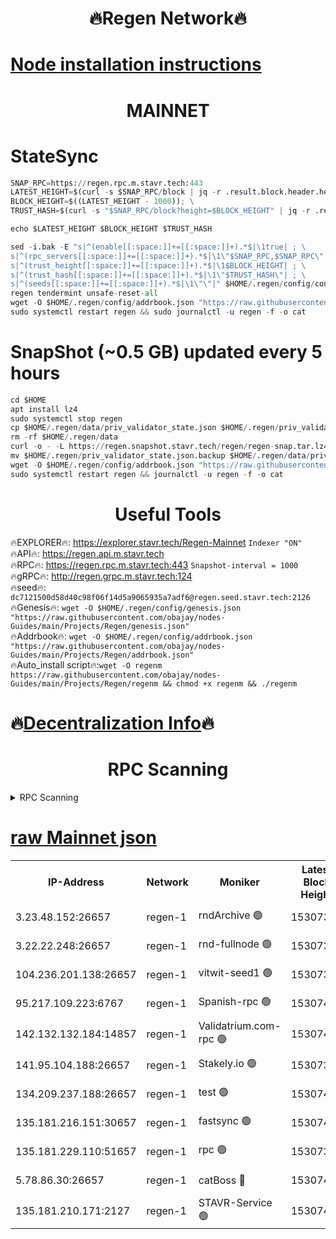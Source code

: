<h1 align="center"> 🔥Regen Network🔥</h1>

[Node installation instructions](https://github.com/obajay/nodes-Guides/tree/main/Projects/Regen)
=
<h1 align="center"> MAINNET</h1>

# StateSync
```python
SNAP_RPC=https://regen.rpc.m.stavr.tech:443
LATEST_HEIGHT=$(curl -s $SNAP_RPC/block | jq -r .result.block.header.height); \
BLOCK_HEIGHT=$((LATEST_HEIGHT - 1000)); \
TRUST_HASH=$(curl -s "$SNAP_RPC/block?height=$BLOCK_HEIGHT" | jq -r .result.block_id.hash)

echo $LATEST_HEIGHT $BLOCK_HEIGHT $TRUST_HASH

sed -i.bak -E "s|^(enable[[:space:]]+=[[:space:]]+).*$|\1true| ; \
s|^(rpc_servers[[:space:]]+=[[:space:]]+).*$|\1\"$SNAP_RPC,$SNAP_RPC\"| ; \
s|^(trust_height[[:space:]]+=[[:space:]]+).*$|\1$BLOCK_HEIGHT| ; \
s|^(trust_hash[[:space:]]+=[[:space:]]+).*$|\1\"$TRUST_HASH\"| ; \
s|^(seeds[[:space:]]+=[[:space:]]+).*$|\1\"\"|" $HOME/.regen/config/config.toml
regen tendermint unsafe-reset-all
wget -O $HOME/.regen/config/addrbook.json "https://raw.githubusercontent.com/obajay/nodes-Guides/main/Projects/Regen/addrbook.json"
sudo systemctl restart regen && sudo journalctl -u regen -f -o cat
```
# SnapShot (~0.5 GB) updated every 5 hours
```python
cd $HOME
apt install lz4
sudo systemctl stop regen
cp $HOME/.regen/data/priv_validator_state.json $HOME/.regen/priv_validator_state.json.backup
rm -rf $HOME/.regen/data
curl -o - -L https://regen.snapshot.stavr.tech/regen/regen-snap.tar.lz4 | lz4 -c -d - | tar -x -C $HOME/.regen --strip-components 2
mv $HOME/.regen/priv_validator_state.json.backup $HOME/.regen/data/priv_validator_state.json
wget -O $HOME/.regen/config/addrbook.json "https://raw.githubusercontent.com/obajay/nodes-Guides/main/Projects/Regen/addrbook.json"
sudo systemctl restart regen && journalctl -u regen -f -o cat
```

 <h1 align="center"> Useful Tools</h1>

🔥EXPLORER🔥:     https://explorer.stavr.tech/Regen-Mainnet        `Indexer "ON"` \
🔥API🔥:          https://regen.api.m.stavr.tech \
🔥RPC🔥:          https://regen.rpc.m.stavr.tech:443              `Snapshot-interval = 1000` \
🔥gRPC🔥:         http://regen.grpc.m.stavr.tech:124 \
🔥seed🔥:      `dc7121500d58d40c98f06f14d5a9065935a7adf6@regen.seed.stavr.tech:2126` \
🔥Genesis🔥:   `wget -O $HOME/.regen/config/genesis.json "https://raw.githubusercontent.com/obajay/nodes-Guides/main/Projects/Regen/genesis.json"` \
🔥Addrbook🔥:  `wget -O $HOME/.regen/config/addrbook.json "https://raw.githubusercontent.com/obajay/nodes-Guides/main/Projects/Regen/addrbook.json"` \
🔥Auto_install script🔥:`wget -O regenm https://raw.githubusercontent.com/obajay/nodes-Guides/main/Projects/Regen/regenm && chmod +x regenm && ./regenm`

🔥[Decentralization Info](https://github.com/obajay/StateSync-snapshots/tree/main/Projects/Regen/Decentralization)🔥
=
<h1 align="center"> RPC Scanning</h1>

<details>
<summary>RPC Scanning</summary>

<h2 align="center"> We scan nodes in real time every 4 hours. And we provide the final result of RPC endpoints.
We cannot influence the operation of these nodes in any way. </h2>


```python
If Voting Power is higher than 0 --> then the Node is a validator of the network and may be subject to attack and be a potential threat to the chain.
```
```python
We marked such validators with a red symbol
```

</details>

[raw Mainnet json](https://rpc-check.regenm.stavr.tech/regenm/rpc-regenm-result.json)
=


<table><tr><th>IP-Address</th><th>Network</th><th>Moniker</th><th>Latest Block Height</th><th>Earliest Block Height</th><th>Catching Up</th><th>Tx Index</th><th>Voting Power</th><th>Scan Time</th></tr><tr><td>3.23.48.152:26657</td><td>regen-1</td><td>rndArchive 🟢</td><td>15307399</td><td>1</td><td>False</td><td>on</td><td>0</td><td>2024-03-27T09:12:16.712125776UTC</td></tr><tr><td>3.22.22.248:26657</td><td>regen-1</td><td>rnd-fullnode 🟢</td><td>15307399</td><td>4134001</td><td>False</td><td>on</td><td>0</td><td>2024-03-27T09:12:14.042197948UTC</td></tr><tr><td>104.236.201.138:26657</td><td>regen-1</td><td>vitwit-seed1 🟢</td><td>15307394</td><td>8943001</td><td>False</td><td>on</td><td>0</td><td>2024-03-27T09:11:46.252517165UTC</td></tr><tr><td>95.217.109.223:6767</td><td>regen-1</td><td>Spanish-rpc 🟢</td><td>15307403</td><td>10068001</td><td>False</td><td>on</td><td>0</td><td>2024-03-27T09:12:38.003180684UTC</td></tr><tr><td>142.132.132.184:14857</td><td>regen-1</td><td>Validatrium.com-rpc 🟢</td><td>15307403</td><td>11175001</td><td>False</td><td>on</td><td>0</td><td>2024-03-27T09:12:40.248724757UTC</td></tr><tr><td>141.95.104.188:26657</td><td>regen-1</td><td>Stakely.io 🟢</td><td>15307397</td><td>13442501</td><td>False</td><td>on</td><td>0</td><td>2024-03-27T09:12:05.201242232UTC</td></tr><tr><td>134.209.237.188:26657</td><td>regen-1</td><td>test 🟢</td><td>15307405</td><td>13992001</td><td>False</td><td>on</td><td>0</td><td>2024-03-27T09:12:50.739535594UTC</td></tr><tr><td>135.181.216.151:30657</td><td>regen-1</td><td>fastsync 🟢</td><td>15307401</td><td>14457001</td><td>False</td><td>off</td><td>0</td><td>2024-03-27T09:12:27.428805235UTC</td></tr><tr><td>135.181.229.110:51657</td><td>regen-1</td><td>rpc 🟢</td><td>15307397</td><td>14844001</td><td>False</td><td>on</td><td>0</td><td>2024-03-27T09:12:02.909069187UTC</td></tr><tr><td>5.78.86.30:26657</td><td>regen-1</td><td>catBoss 🔴</td><td>15307406</td><td>15237401</td><td>False</td><td>on</td><td>10354969200</td><td>2024-03-27T09:12:59.808428432UTC</td></tr><tr><td>135.181.210.171:2127</td><td>regen-1</td><td>STAVR-Service 🟢</td><td>15307407</td><td>15305001</td><td>False</td><td>on</td><td>0</td><td>2024-03-27T09:13:04.203312945UTC</td></tr></table>